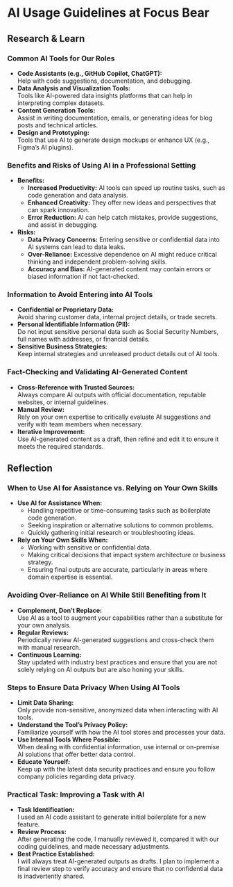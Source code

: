 # AI Usage Guidelines at Focus Bear

## Research & Learn

### Common AI Tools for Our Roles

- **Code Assistants (e.g., GitHub Copilot, ChatGPT):**  
  Help with code suggestions, documentation, and debugging.
- **Data Analysis and Visualization Tools:**  
  Tools like AI-powered data insights platforms that can help in interpreting complex datasets.
- **Content Generation Tools:**  
  Assist in writing documentation, emails, or generating ideas for blog posts and technical articles.
- **Design and Prototyping:**  
  Tools that use AI to generate design mockups or enhance UX (e.g., Figma’s AI plugins).

### Benefits and Risks of Using AI in a Professional Setting

- **Benefits:**
  - **Increased Productivity:** AI tools can speed up routine tasks, such as code generation and data analysis.
  - **Enhanced Creativity:** They offer new ideas and perspectives that can spark innovation.
  - **Error Reduction:** AI can help catch mistakes, provide suggestions, and assist in debugging.
- **Risks:**
  - **Data Privacy Concerns:** Entering sensitive or confidential data into AI systems can lead to data leaks.
  - **Over-Reliance:** Excessive dependence on AI might reduce critical thinking and independent problem-solving skills.
  - **Accuracy and Bias:** AI-generated content may contain errors or biased information if not fact-checked.

### Information to Avoid Entering into AI Tools

- **Confidential or Proprietary Data:**  
  Avoid sharing customer data, internal project details, or trade secrets.
- **Personal Identifiable Information (PII):**  
  Do not input sensitive personal data such as Social Security Numbers, full names with addresses, or financial details.
- **Sensitive Business Strategies:**  
  Keep internal strategies and unreleased product details out of AI tools.

### Fact-Checking and Validating AI-Generated Content

- **Cross-Reference with Trusted Sources:**  
  Always compare AI outputs with official documentation, reputable websites, or internal guidelines.
- **Manual Review:**  
  Rely on your own expertise to critically evaluate AI suggestions and verify with team members when necessary.
- **Iterative Improvement:**  
  Use AI-generated content as a draft, then refine and edit it to ensure it meets the required standards.

## Reflection

### When to Use AI for Assistance vs. Relying on Your Own Skills

- **Use AI for Assistance When:**
  - Handling repetitive or time-consuming tasks such as boilerplate code generation.
  - Seeking inspiration or alternative solutions to common problems.
  - Quickly gathering initial research or troubleshooting ideas.
- **Rely on Your Own Skills When:**
  - Working with sensitive or confidential data.
  - Making critical decisions that impact system architecture or business strategy.
  - Ensuring final outputs are accurate, particularly in areas where domain expertise is essential.

### Avoiding Over-Reliance on AI While Still Benefiting from It

- **Complement, Don’t Replace:**  
  Use AI as a tool to augment your capabilities rather than a substitute for your own analysis.
- **Regular Reviews:**  
  Periodically review AI-generated suggestions and cross-check them with manual research.
- **Continuous Learning:**  
  Stay updated with industry best practices and ensure that you are not solely relying on AI outputs but are also honing your skills.

### Steps to Ensure Data Privacy When Using AI Tools

- **Limit Data Sharing:**  
  Only provide non-sensitive, anonymized data when interacting with AI tools.
- **Understand the Tool’s Privacy Policy:**  
  Familiarize yourself with how the AI tool stores and processes your data.
- **Use Internal Tools Where Possible:**  
  When dealing with confidential information, use internal or on-premise AI solutions that offer better data control.
- **Educate Yourself:**  
  Keep up with the latest data security practices and ensure you follow company policies regarding data privacy.

### Practical Task: Improving a Task with AI

- **Task Identification:**  
  I used an AI code assistant to generate initial boilerplate for a new feature.
- **Review Process:**  
  After generating the code, I manually reviewed it, compared it with our coding guidelines, and made necessary adjustments.
- **Best Practice Established:**  
  I will always treat AI-generated outputs as drafts. I plan to implement a final review step to verify accuracy and ensure that no confidential data is inadvertently shared.
